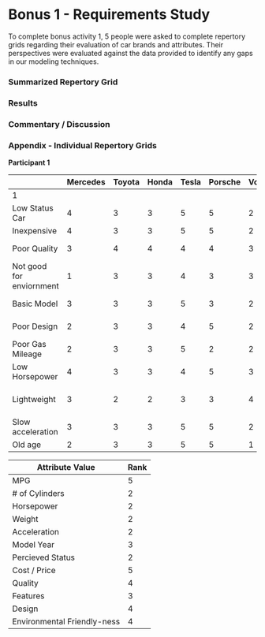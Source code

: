 # Bonus 1 - Requirements Study 

To complete bonus activity 1, 5 people were asked to complete repertory grids regarding their evaluation of car brands and attributes. Their perspectives were evaluated against the data provided to identify any gaps in our modeling techniques. 

### Summarized Repertory Grid 

### Results 

### Commentary / Discussion 

### Appendix - Individual Repertory Grids

__Participant 1__ 

|                           | Mercedes | Toyota | Honda | Tesla | Porsche | Volkswagen | Subaru | BMW | Ford | Bugatti |   | 
|---------------------------|----------|--------|-------|-------|---------|------------|--------|-----|------|---------|---|
| 1                         | | | | | | | | | | | 5 | 
| Low Status Car            | 4 | 3 | 3 | 5 | 5 | 2 | 2 | 4 | 3 | 5 | High Status Car | 
| Inexpensive               | 4 | 3 | 3 | 5 | 5 | 2 | 3 | 4 | 3 | 5 | Expensive | 
| Poor Quality              | 3 | 4 | 4 | 4 | 4 | 3 | 3 | 4 | 4 | 5 | Good Quality | 
| Not good for enviornment  | 1 | 3 | 3 | 4 | 3 | 3 | 3 | 3 | 3 | 2 | Ecofriendly | 
| Basic Model               | 3 | 3 | 3 | 5 | 3 | 2 | 2 | 3 | 3 | 4 | Technically Advanced | 
| Poor Design               | 2 | 3 | 3 | 4 | 5 | 2 | 3 | 4 | 5 | 4 | Good Design | 
| Poor Gas Mileage          | 2 | 3 | 3 | 5 | 2 | 2 | 3 | 3 | 3 | 3 | Great Gas Mileage | 
| Low Horsepower            | 4 | 3 | 3 | 4 | 5 | 3 | 3 | 3 | 3 | 5 | High Horsepower | 
| Lightweight               | 3 | 2 | 2 | 3 | 3 | 4 | 4 | 3 | 5 | 2 | Heavy (battering ram) | 
| Slow acceleration         | 3 | 3 | 3 | 5 | 5 | 2 | 3 | 4 | 2 | 5 | Fast acceleration | 
| Old age                   | 2 | 3 | 3 | 5 | 5 | 1 | 2 | 3 | 2 | 4 | New age | 

|  Attribute Value | Rank | 
| ---------------- | ---- | 
| MPG              | 5 | 
| # of Cylinders   | 2 | 
| Horsepower       | 2 | 
| Weight           | 2 | 
| Acceleration     | 2 | 
| Model Year       | 3 | 
| Percieved Status | 2 | 
| Cost / Price     | 5 | 
| Quality          | 4 |
| Features         | 3 | 
| Design           | 4 |
| Environmental Friendly-ness | 4 | 
